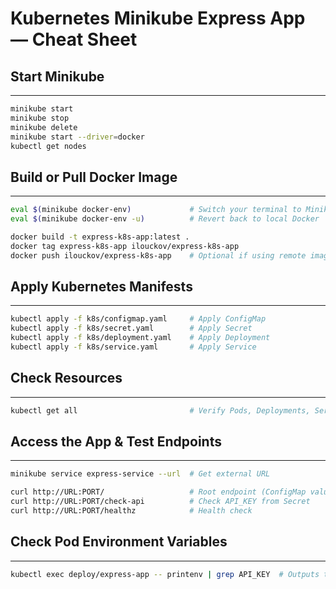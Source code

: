
# Kubernetes Minikube Express App — Cheat Sheet

## Start Minikube 
--------------------------------------------------------------------
```bash
minikube start
minikube stop
minikube delete
minikube start --driver=docker
kubectl get nodes
```

## Build or Pull Docker Image 
--------------------------------------------------------------------
```bash
eval $(minikube docker-env)             # Switch your terminal to Minikube’s Docker
eval $(minikube docker-env -u)          # Revert back to local Docker

docker build -t express-k8s-app:latest .
docker tag express-k8s-app ilouckov/express-k8s-app
docker push ilouckov/express-k8s-app    # Optional if using remote image
```

## Apply Kubernetes Manifests 
--------------------------------------------------------------------
```bash
kubectl apply -f k8s/configmap.yaml     # Apply ConfigMap 
kubectl apply -f k8s/secret.yaml        # Apply Secret 
kubectl apply -f k8s/deployment.yaml    # Apply Deployment 
kubectl apply -f k8s/service.yaml       # Apply Service 
```

## Check Resources 
--------------------------------------------------------------------
```bash
kubectl get all                         # Verify Pods, Deployments, Service
```

## Access the App & Test Endpoints
--------------------------------------------------------------------
```bash
minikube service express-service --url  # Get external URL

curl http://URL:PORT/                   # Root endpoint (ConfigMap values)
curl http://URL:PORT/check-api          # Check API_KEY from Secret
curl http://URL:PORT/healthz            # Health check
```

## Check Pod Environment Variables 
--------------------------------------------------------------------
```bash
kubectl exec deploy/express-app -- printenv | grep API_KEY  # Outputs the secret API key in plaintext
```

